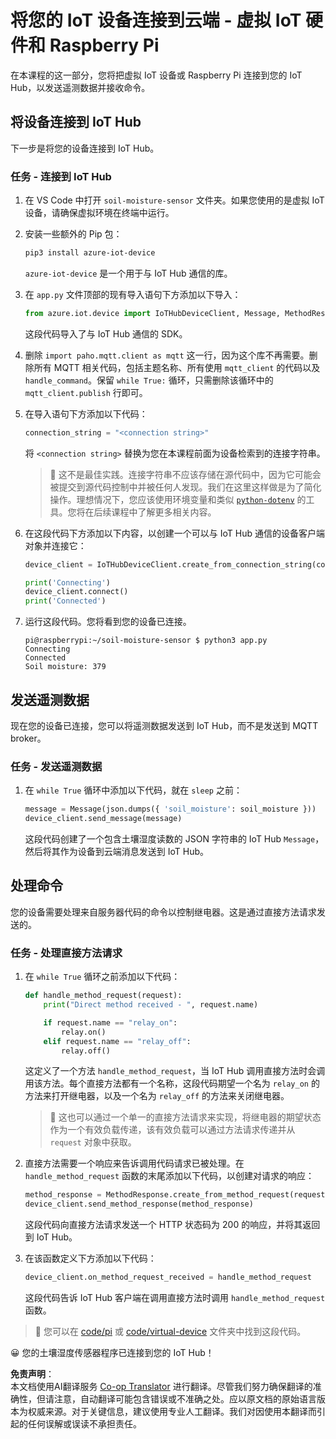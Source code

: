 <!--
CO_OP_TRANSLATOR_METADATA:
{
  "original_hash": "3ac42e284a7222c0e83d2d43231a364f",
  "translation_date": "2025-08-24T22:48:29+00:00",
  "source_file": "2-farm/lessons/4-migrate-your-plant-to-the-cloud/single-board-computer-connect-hub.md",
  "language_code": "zh"
}
-->
# 将您的 IoT 设备连接到云端 - 虚拟 IoT 硬件和 Raspberry Pi

在本课程的这一部分，您将把虚拟 IoT 设备或 Raspberry Pi 连接到您的 IoT Hub，以发送遥测数据并接收命令。

## 将设备连接到 IoT Hub

下一步是将您的设备连接到 IoT Hub。

### 任务 - 连接到 IoT Hub

1. 在 VS Code 中打开 `soil-moisture-sensor` 文件夹。如果您使用的是虚拟 IoT 设备，请确保虚拟环境在终端中运行。

1. 安装一些额外的 Pip 包：

    ```sh
    pip3 install azure-iot-device
    ```

    `azure-iot-device` 是一个用于与 IoT Hub 通信的库。

1. 在 `app.py` 文件顶部的现有导入语句下方添加以下导入：

    ```python
    from azure.iot.device import IoTHubDeviceClient, Message, MethodResponse
    ```

    这段代码导入了与 IoT Hub 通信的 SDK。

1. 删除 `import paho.mqtt.client as mqtt` 这一行，因为这个库不再需要。删除所有 MQTT 相关代码，包括主题名称、所有使用 `mqtt_client` 的代码以及 `handle_command`。保留 `while True:` 循环，只需删除该循环中的 `mqtt_client.publish` 行即可。

1. 在导入语句下方添加以下代码：

    ```python
    connection_string = "<connection string>"
    ```

    将 `<connection string>` 替换为您在本课程前面为设备检索到的连接字符串。

    > 💁 这不是最佳实践。连接字符串不应该存储在源代码中，因为它可能会被提交到源代码控制中并被任何人发现。我们在这里这样做是为了简化操作。理想情况下，您应该使用环境变量和类似 [`python-dotenv`](https://pypi.org/project/python-dotenv/) 的工具。您将在后续课程中了解更多相关内容。

1. 在这段代码下方添加以下内容，以创建一个可以与 IoT Hub 通信的设备客户端对象并连接它：

    ```python
    device_client = IoTHubDeviceClient.create_from_connection_string(connection_string)

    print('Connecting')
    device_client.connect()
    print('Connected')
    ```

1. 运行这段代码。您将看到您的设备已连接。

    ```output
    pi@raspberrypi:~/soil-moisture-sensor $ python3 app.py 
    Connecting
    Connected
    Soil moisture: 379
    ```

## 发送遥测数据

现在您的设备已连接，您可以将遥测数据发送到 IoT Hub，而不是发送到 MQTT broker。

### 任务 - 发送遥测数据

1. 在 `while True` 循环中添加以下代码，就在 `sleep` 之前：

    ```python
    message = Message(json.dumps({ 'soil_moisture': soil_moisture }))
    device_client.send_message(message)
    ```

    这段代码创建了一个包含土壤湿度读数的 JSON 字符串的 IoT Hub `Message`，然后将其作为设备到云端消息发送到 IoT Hub。

## 处理命令

您的设备需要处理来自服务器代码的命令以控制继电器。这是通过直接方法请求发送的。

### 任务 - 处理直接方法请求

1. 在 `while True` 循环之前添加以下代码：

    ```python
    def handle_method_request(request):
        print("Direct method received - ", request.name)
    
        if request.name == "relay_on":
            relay.on()
        elif request.name == "relay_off":
            relay.off()    
    ```

    这定义了一个方法 `handle_method_request`，当 IoT Hub 调用直接方法时会调用该方法。每个直接方法都有一个名称，这段代码期望一个名为 `relay_on` 的方法来打开继电器，以及一个名为 `relay_off` 的方法来关闭继电器。

    > 💁 这也可以通过一个单一的直接方法请求来实现，将继电器的期望状态作为一个有效负载传递，该有效负载可以通过方法请求传递并从 `request` 对象中获取。

1. 直接方法需要一个响应来告诉调用代码请求已被处理。在 `handle_method_request` 函数的末尾添加以下代码，以创建对请求的响应：

    ```python
    method_response = MethodResponse.create_from_method_request(request, 200)
    device_client.send_method_response(method_response)
    ```

    这段代码向直接方法请求发送一个 HTTP 状态码为 200 的响应，并将其返回到 IoT Hub。

1. 在该函数定义下方添加以下代码：

    ```python
    device_client.on_method_request_received = handle_method_request
    ```

    这段代码告诉 IoT Hub 客户端在调用直接方法时调用 `handle_method_request` 函数。

> 💁 您可以在 [code/pi](../../../../../2-farm/lessons/4-migrate-your-plant-to-the-cloud/code/pi) 或 [code/virtual-device](../../../../../2-farm/lessons/4-migrate-your-plant-to-the-cloud/code/virtual-device) 文件夹中找到这段代码。

😀 您的土壤湿度传感器程序已连接到您的 IoT Hub！

**免责声明**：  
本文档使用AI翻译服务 [Co-op Translator](https://github.com/Azure/co-op-translator) 进行翻译。尽管我们努力确保翻译的准确性，但请注意，自动翻译可能包含错误或不准确之处。应以原文档的原始语言版本为权威来源。对于关键信息，建议使用专业人工翻译。我们对因使用本翻译而引起的任何误解或误读不承担责任。